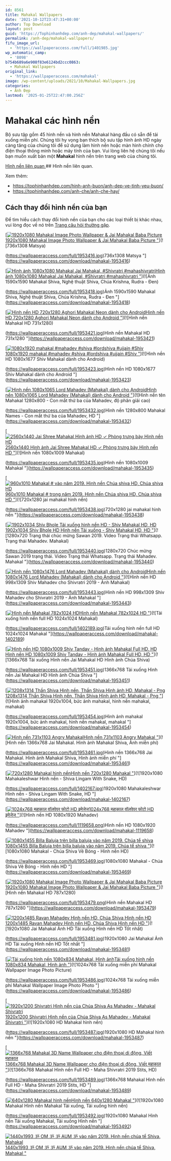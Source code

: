 ```yaml
---
id: 8561
title: Mahakal Wallpapers
date: '2021-10-12T23:47:31+00:00'
author: Top Download
layout: post
guid: 'https://Tophinhanhdep.com/anh-dep/mahakal-wallpapers/'
permalink: /anh-dep/mahakal-wallpapers/
fifu_image_url:
  - 'https://wallpaperaccess.com/full/1401985.jpg'
wp_automatic_camp:
  - '8098'
b754b689a6e908f83e6124bd2ccc0863:
  - Mahakal Wallpapers
original_link:
  - 'https://wallpaperaccess.com/mahakal'
image: /wp-content/uploads/2021/10/Mahakal-Wallpapers.jpg
categories:
  - Ảnh Đẹp
lastmod: '2025-01-25T22:47:00.256Z'
---
```

# Mahakal các hình nền

Bộ sưu tập gồm 45 hình nền và hình nền Mahakal hàng đầu có sẵn để tải xuống miễn phí. Chúng tôi hy vọng bạn thích bộ sưu tập hình ảnh HD ngày càng tăng của chúng tôi để sử dụng làm hình nền hoặc màn hình chính cho điện thoại thông minh hoặc máy tính của bạn. Vui lòng liên hệ chúng tôi nếu bạn muốn xuất bản một **Mahakal** hình nền trên trang web của chúng tôi.

[Hình nền liên quan ](#related) ## Hình nền liên quan.

   
 Xem thêm:

   
- <https://tophinhanhdep.com/hinh-anh-buon/anh-dep-ve-tinh-yeu-buon/>
- <https://tophinhanhdep.com/anh-che/anh-che-hay/>

## Cách thay đổi hình nền của bạn

Để tìm hiểu cách thay đổi hình nền của bạn cho các loại thiết bị khác nhau, vui lòng đọc về nó trên [Trang câu hỏi thường gặp](https://tophinhanhdep.com/faq/).

  
[[![1920x1080 Mahakal Image Photo Wallpaper & Jai Mahakal Baba Picture](https://wallpaperaccess.com/full/1401985.jpg)1920x1080 Mahakal Image Photo Wallpaper &amp; Jai Mahakal Baba Picture "](https://wallpaperaccess.com/download/mahakal-1401985)](![736x1308 Matsya)

(https://wallpaperaccess.com/full/1953416.jpg)736x1308 Matsya "](https://wallpaperaccess.com/download/mahakal-1953416)

[[![Hình ảnh 1080x1080 Mahakal Jai Mahakal, #Shivratri #mahashivratri](https://wallpaperaccess.com/full/1401996.jpg)Hình ảnh 1080x1080 Mahakal Jai Mahakal, #Shivratri #mahashivratri "](https://wallpaperaccess.com/download/mahakal-1401996)](![Ảnh 1590x1590 Mahakal Shiva, Nghệ thuật Shiva, Chúa Krishna, Rudra - Đen)

(https://wallpaperaccess.com/full/1953418.jpg)Ảnh 1590x1590 Mahakal Shiva, Nghệ thuật Shiva, Chúa Krishna, Rudra - Đen "](https://wallpaperaccess.com/download/mahakal-1953418)

[[![Hình nền HD 720x1280 Aghori Mahakal Neon dành cho Android](https://wallpaperaccess.com/full/1402014.jpg)Hình nền HD 720x1280 Aghori Mahakal Neon dành cho Android "](https://wallpaperaccess.com/download/mahakal-1402014)](![Hình nền Mahakal HD 731x1280)

(https://wallpaperaccess.com/full/1953421.jpg)Hình nền Mahakal HD 731x1280 "](https://wallpaperaccess.com/download/mahakal-1953421)

[[![1080x1920 mahakal #mahadev #shiva #lordshiva #ujjain #Shiv](https://wallpaperaccess.com/full/1953422.jpg)1080x1920 mahakal #mahadev #shiva #lordshiva #ujjain #Shiv "](https://wallpaperaccess.com/download/mahakal-1953422)](![Hình nền HD 1080x1677 Shiv Mahakal dành cho Android)

(https://wallpaperaccess.com/full/1953423.jpg)Hình nền HD 1080x1677 Shiv Mahakal dành cho Android "](https://wallpaperaccess.com/download/mahakal-1953423)

[[![Hình nền 1080x1065 Lord Mahadev (Mahakal) dành cho Android](https://wallpaperaccess.com/full/1953424.jpg)Hình nền 1080x1065 Lord Mahadev (Mahakal) dành cho Android "](https://wallpaperaccess.com/download/mahakal-1953424)](![Hình nền tên Mahakal 1280x800 - Con mắt thứ ba của Mahadev, độ phân giải cao)

(https://wallpaperaccess.com/full/1953432.jpg)Hình nền 1280x800 Mahakal Names - Con mắt thứ ba của Mahadev, HD "](https://wallpaperaccess.com/download/mahakal-1953432)

[[![2560x1440 Jai Shree Mahakal Hình ảnh HD ✓ Phòng trưng bày Hình nền HD](https://wallpaperaccess.com/full/1567900.jpg)2560x1440 Hình ảnh Jai Shree Mahakal HD ✓ Phòng trưng bày Hình nền HD "](https://wallpaperaccess.com/download/mahakal-1567900)](![Hình nền 1080x1009 Mahakal)

(https://wallpaperaccess.com/full/1953435.jpg)Hình nền 1080x1009 Mahakal "](https://wallpaperaccess.com/download/mahakal-1953435)

[[![960x1010 Mahakal # vào năm 2019. Hình nền Chúa shiva HD, Chúa shiva HD](https://wallpaperaccess.com/full/1953436.jpg)960x1010 Mahakal # trong năm 2019. Hình nền Chúa shiva HD, Chúa shiva HD "](https://wallpaperaccess.com/download/mahakal-1953436)](![720x1280 jai mahakal hình nền)

(https://wallpaperaccess.com/full/1953438.jpg)720x1280 jai mahakal hình nền "](https://wallpaperaccess.com/download/mahakal-1953438)

[[![1902x1034 Shiv Bhole Tải xuống hình nền HD - Shiv Mahakal HD, HD](https://wallpaperaccess.com/full/1953439.jpg)1902x1034 Shiv Bhole HD Hình nền Tải xuống - Shiv Mahakal HD, HD "](https://wallpaperaccess.com/download/mahakal-1953439)](![1280x720 Trạng thái chúc mừng Sawan 2019.  Video Trạng thái Whatsapp.  Trạng thái Mahadev.  Mahakal)

(https://wallpaperaccess.com/full/1953440.jpg)1280x720 Chúc mừng Sawan 2019 trạng thái. Video Trạng thái Whatsapp. Trạng thái Mahadev. Mahakal "](https://wallpaperaccess.com/download/mahakal-1953440)

[[![Hình nền 1080x1476 Lord Mahadev (Mahakal) dành cho Android](https://wallpaperaccess.com/full/1953441.jpg)Hình nền 1080x1476 Lord Mahadev (Mahakal) dành cho Android "](https://wallpaperaccess.com/download/mahakal-1953441)](![Hình nền HD 998x1309 Shiv Mahadev cho Shivratri 2019 - Ảnh Mahakal)

(https://wallpaperaccess.com/full/1953443.jpg)Hình nền HD 998x1309 Shiv Mahadev cho Shivratri 2019 - Ảnh Mahakal "](https://wallpaperaccess.com/download/mahakal-1953443)

[[![Hình nền Mahakal 782x1024 HD](https://wallpaperaccess.com/full/1953445.jpg)Hình nền Mahakal 782x1024 HD "](https://wallpaperaccess.com/download/mahakal-1953445)](![Tải xuống hình nền full HD 1024x1024 Mahakal)

(https://wallpaperaccess.com/full/1402189.jpg)Tải xuống hình nền full HD 1024x1024 Mahakal "](https://wallpaperaccess.com/download/mahakal-1402189)

[[![Hình nền HD 1080x1009 Shiv Tandav - Hình ảnh Mahakal Full HD, HD](https://wallpaperaccess.com/full/1953447.jpg)Hình nền HD 1080x1009 Shiv Tandav - Hình ảnh Mahakal Full HD, HD "](https://wallpaperaccess.com/download/mahakal-1953447)](![1366x768 Tải xuống Hình nền Jai Mahakal HD Hình ảnh Chúa Shiva)

(https://wallpaperaccess.com/full/1953451.jpg)1366x768 Tải xuống Hình nền Jai Mahakal HD Hình ảnh Chúa Shiva "](https://wallpaperaccess.com/download/mahakal-1953451)

[[![1208x1314 Thần Shiva Hình nền, Thần Shiva Hình ảnh HD, Mahakal - Png](https://wallpaperaccess.com/full/1953452.jpg)1208x1314 Thần Shiva Hình nền, Thần Shiva Hình ảnh HD, Mahakal - Png "](https://wallpaperaccess.com/download/mahakal-1953452)](![Hình ảnh mahakal 1920x1004, bức ảnh mahakal, hình nền mahakal, mahakal)

(https://wallpaperaccess.com/full/1953454.jpg)Hình ảnh mahakal 1920x1004, bức ảnh mahakal, hình nền mahakal, mahakal "](https://wallpaperaccess.com/download/mahakal-1953454)

[[![Hình nền 731x1103 Angry Mahakal](https://wallpaperaccess.com/full/1953460.jpg)Hình nền 731x1103 Angry Mahakal "](https://wallpaperaccess.com/download/mahakal-1953460)](![Hình nền 1366x768 Jai Mahakal.  Hình ảnh Mahakal Shiva, Ảnh miễn phí)

(https://wallpaperaccess.com/full/1953461.jpg)Hình nền 1366x768 Jai Mahakal. Hình ảnh Mahakal Shiva, Hình ảnh miễn phí "](https://wallpaperaccess.com/download/mahakal-1953461)

[[![720x1280 Mahakal hình nền](https://wallpaperaccess.com/full/1953464.jpg)Hình nền 720x1280 Mahakal "](https://wallpaperaccess.com/download/mahakal-1953464)](![1920x1080 Mahakaleshwar Hình nền - Shiva Lingam With Snake, HD)

(https://wallpaperaccess.com/full/1402167.jpg)1920x1080 Mahakaleshwar Hình nền - Shiva Lingam With Snake, HD "](https://wallpaperaccess.com/download/mahakal-1402167)

[[![1024x768 महाकाल वॉलपेपर फोटो HD इमेजेज](https://wallpaperaccess.com/full/1402312.jpg)1024x768 महाकाल वॉलपेपर फोटो HD इमेजेज "](https://wallpaperaccess.com/download/mahakal-1402312)](![Hình nền HD 1080x1920 Mahadev)

(https://wallpaperaccess.com/full/1119658.png)Hình nền HD 1080x1920 Mahadev "](https://wallpaperaccess.com/download/mahakal-1119658)

[[![1080x1455 Billa Baluja trên billa baluja vào năm 2019. Chúa tể shiva](https://wallpaperaccess.com/full/1402019.jpg)1080x1455 Billa Baluja trên billa baluja vào năm 2019. Chúa tể shiva "](https://wallpaperaccess.com/download/mahakal-1402019)](![1080x1080 Mahakal - Chúa Shiva Vẽ Bóng - Hình nền HD)

(https://wallpaperaccess.com/full/1953469.jpg)1080x1080 Mahakal - Chúa Shiva Vẽ Bóng - Hình nền HD "](https://wallpaperaccess.com/download/mahakal-1953469)

[[![1920x1080 Mahakal Image Photo Wallpaper & Jai Mahakal Baba Picture](https://wallpaperaccess.com/full/1953471.jpg)1920x1080 Mahakal Image Photo Wallpaper &amp; Jai Mahakal Baba Picture "](https://wallpaperaccess.com/download/mahakal-1953471)](![Hình nền Mahakal HD 787x1280)

(https://wallpaperaccess.com/full/1953479.png)Hình nền Mahakal HD 787x1280 "](https://wallpaperaccess.com/download/mahakal-1953479)

[[![1200x1485 Ravan Mahadev Hình nền HD, Chúa Shiva Hình nền HD](https://wallpaperaccess.com/full/1119669.jpg)1200x1485 Ravan Mahadev Hình nền HD, Chúa Shiva Hình nền HD "](https://wallpaperaccess.com/download/mahakal-1119669)](![1920x1080 Jai Mahakal Ảnh HD Tải xuống Hình nền HD Tốt nhất)

(https://wallpaperaccess.com/full/1953481.jpg)1920x1080 Jai Mahakal Ảnh HD Tải xuống Hình nền HD Tốt nhất "](https://wallpaperaccess.com/download/mahakal-1953481)

[[![Tải xuống hình nền 1080x834 Mahakal, Hình ảnh](https://wallpaperaccess.com/full/1953485.jpg)Tải xuống hình nền 1080x834 Mahakal, Hình ảnh "](https://wallpaperaccess.com/download/mahakal-1953485)](![1024x768 Tải xuống miễn phí Mahakal Wallpaper Image Photo Picture)

(https://wallpaperaccess.com/full/1953486.jpg)1024x768 Tải xuống miễn phí Mahakal Wallpaper Image Photo Photo "](https://wallpaperaccess.com/download/mahakal-1953486)

[[![1920x1200 Shivratri Hình nền của Chúa Shiva As Mahadev - Mahakal Shivratri](https://wallpaperaccess.com/full/1109670.jpg)1920x1200 Shivratri Hình nền của Chúa Shiva As Mahadev - Mahakal Shivratri "](https://wallpaperaccess.com/download/mahakal-1109670)](![1920x1080 HD Mahakal hình nền)

(https://wallpaperaccess.com/full/1953487.jpg)1920x1080 HD Mahakal hình nền "](https://wallpaperaccess.com/download/mahakal-1953487)

[[![1366x768 Mahakal 3D Name Wallpaper cho điện thoại di động, Viết महाकाल](https://wallpaperaccess.com/full/1402080.jpg)1366x768 Mahakal 3D Name Wallpaper cho điện thoại di động, Viết महाकाल "](https://wallpaperaccess.com/download/mahakal-1402080)](![1366x768 Mahakal Hình nền Full HD - Maha Shivratri 2019 Stits, HD)

(https://wallpaperaccess.com/full/1953489.jpg)1366x768 Mahakal Hình nền Full HD - Maha Shivratri 2019 Stits, HD "](https://wallpaperaccess.com/download/mahakal-1953489)

[[![640x1280 Mahakal hình nền](https://wallpaperaccess.com/full/1953491.jpg)Hình nền 640x1280 Mahakal "](https://wallpaperaccess.com/download/mahakal-1953491)](![1920x1080 Mahakal Hình nền Mahakal Tải xuống, Tải xuống hình nền)

(https://wallpaperaccess.com/full/1953492.jpg)1920x1080 Mahakal Hình nền Tải xuống Mahakal, Tải xuống Hình nền "](https://wallpaperaccess.com/download/mahakal-1953492)

[![1440x1993 ૐ OM ૐ ૐ AUM ૐ vào năm 2019. Hình nền chúa tể Shiva, Mahakal](https://wallpaperaccess.com/full/1953493.jpg)1440x1993 ૐ OM ૐ ૐ AUM ૐ vào năm 2019. Hình nền chúa tể Shiva, Mahakal "](https://wallpaperaccess.com/download/mahakal-1953493)
